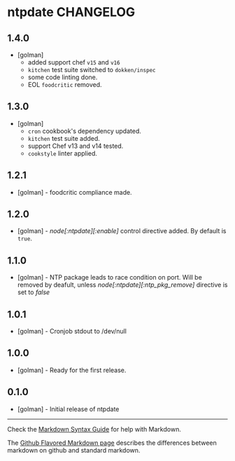 ntpdate CHANGELOG
=================

1.4.0
-----
- [golman]
    - added support chef `v15` and `v16`
    - `kitchen` test suite switched to `dokken/inspec`
    - some code linting done.
    - EOL `foodcritic` removed.

1.3.0
-----
- [golman] 
  - `cron` cookbook's dependency updated.
  - `kitchen` test suite added.
  - support Chef v13 and v14 tested.
  - `cookstyle` linter applied.

1.2.1
-----
- [golman] - foodcritic compliance made.

1.2.0
-----
- [golman] - *node[:ntpdate][:enable]* control directive added. By default is `true`.  

1.1.0
-----
- [golman] - NTP package leads to race condition on port. Will be removed by deafult, unless *node[:ntpdate][:ntp\_pkg\_remove]* directive is set to *false*

1.0.1
-----
- [golman] - Cronjob stdout to /dev/null

1.0.0
-----
- [golman] - Ready for the first release.

0.1.0
-----
- [golman] - Initial release of ntpdate

- - -
Check the [Markdown Syntax Guide](http://daringfireball.net/projects/markdown/syntax) for help with Markdown.

The [Github Flavored Markdown page](http://github.github.com/github-flavored-markdown/) describes the differences between markdown on github and standard markdown.

